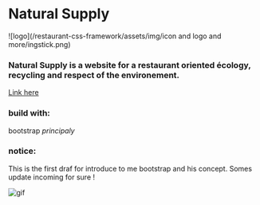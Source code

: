 # Natural Supply

![logo](/restaurant-css-framework/assets/img/icon and logo and more/ingstick.png)


### Natural Supply is a website for a restaurant oriented écology, recycling and respect of the environement.

[Link here](...)


### build with:

bootstrap *principaly*

### notice:

This is the first draf for introduce to me bootstrap and his concept.
Somes update incoming for sure !


![gif](https://media.giphy.com/media/4MwP0n2iPbkcM/giphy.gif)

